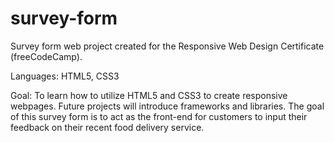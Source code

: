 # survey-form
Survey form web project created for the Responsive Web Design Certificate (freeCodeCamp).

Languages: HTML5, CSS3

Goal: To learn how to utilize HTML5 and CSS3 to create responsive webpages. Future projects will introduce frameworks and libraries. The goal of this survey form is to act as the front-end for customers to input their feedback on their recent food delivery service.
